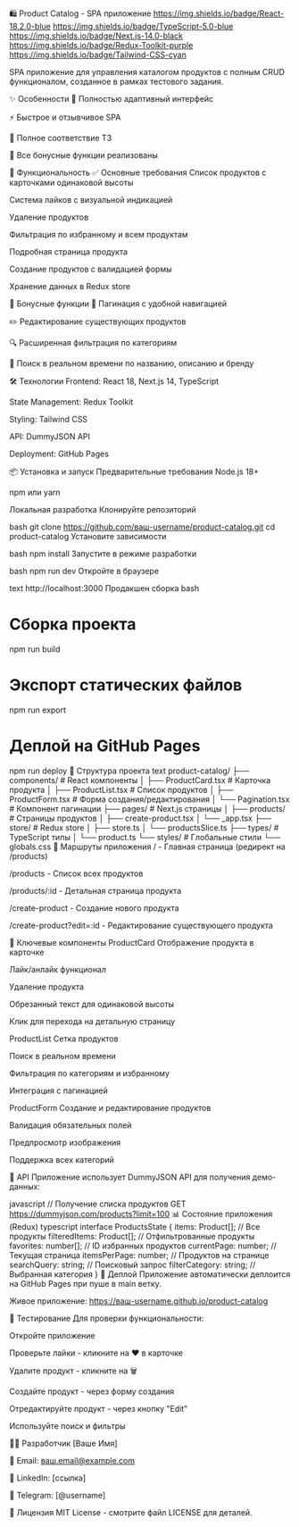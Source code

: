 🛍️ Product Catalog - SPA приложение
https://img.shields.io/badge/React-18.2.0-blue
https://img.shields.io/badge/TypeScript-5.0-blue
https://img.shields.io/badge/Next.js-14.0-black
https://img.shields.io/badge/Redux-Toolkit-purple
https://img.shields.io/badge/Tailwind-CSS-cyan

SPA приложение для управления каталогом продуктов с полным CRUD функционалом, созданное в рамках тестового задания.

✨ Особенности
📱 Полностью адаптивный интерфейс

⚡ Быстрое и отзывчивое SPA

🎯 Полное соответствие ТЗ

🌟 Все бонусные функции реализованы

🚀 Функциональность
✅ Основные требования
Список продуктов с карточками одинаковой высоты

Система лайков с визуальной индикацией

Удаление продуктов

Фильтрация по избранному и всем продуктам

Подробная страница продукта

Создание продуктов с валидацией формы

Хранение данных в Redux store

🎁 Бонусные функции
📄 Пагинация с удобной навигацией

✏️ Редактирование существующих продуктов

🔍 Расширенная фильтрация по категориям

🔎 Поиск в реальном времени по названию, описанию и бренду

🛠 Технологии
Frontend: React 18, Next.js 14, TypeScript

State Management: Redux Toolkit

Styling: Tailwind CSS

API: DummyJSON API

Deployment: GitHub Pages

📦 Установка и запуск
Предварительные требования
Node.js 18+

npm или yarn

Локальная разработка
Клонируйте репозиторий

bash
git clone https://github.com/ваш-username/product-catalog.git
cd product-catalog
Установите зависимости

bash
npm install
Запустите в режиме разработки

bash
npm run dev
Откройте в браузере

text
http://localhost:3000
Продакшен сборка
bash
# Сборка проекта
npm run build

# Экспорт статических файлов
npm run export

# Деплой на GitHub Pages
npm run deploy
🎯 Структура проекта
text
product-catalog/
├── components/          # React компоненты
│   ├── ProductCard.tsx  # Карточка продукта
│   ├── ProductList.tsx  # Список продуктов
│   ├── ProductForm.tsx  # Форма создания/редактирования
│   └── Pagination.tsx   # Компонент пагинации
├── pages/               # Next.js страницы
│   ├── products/        # Страницы продуктов
│   ├── create-product.tsx
│   └── _app.tsx
├── store/               # Redux store
│   ├── store.ts
│   └── productsSlice.ts
├── types/               # TypeScript типы
│   └── product.ts
└── styles/              # Глобальные стили
    └── globals.css
📱 Маршруты приложения
/ - Главная страница (редирект на /products)

/products - Список всех продуктов

/products/:id - Детальная страница продукта

/create-product - Создание нового продукта

/create-product?edit=:id - Редактирование существующего продукта

🎨 Ключевые компоненты
ProductCard
Отображение продукта в карточке

Лайк/анлайк функционал

Удаление продукта

Обрезанный текст для одинаковой высоты

Клик для перехода на детальную страницу

ProductList
Сетка продуктов

Поиск в реальном времени

Фильтрация по категориям и избранному

Интеграция с пагинацией

ProductForm
Создание и редактирование продуктов

Валидация обязательных полей

Предпросмотр изображения

Поддержка всех категорий

🔧 API
Приложение использует DummyJSON API для получения демо-данных:

javascript
// Получение списка продуктов
GET https://dummyjson.com/products?limit=100
📊 Состояние приложения (Redux)
typescript
interface ProductsState {
  items: Product[];           // Все продукты
  filteredItems: Product[];   // Отфильтрованные продукты
  favorites: number[];        // ID избранных продуктов
  currentPage: number;        // Текущая страница
  itemsPerPage: number;       // Продуктов на странице
  searchQuery: string;        // Поисковый запрос
  filterCategory: string;     // Выбранная категория
}
🚀 Деплой
Приложение автоматически деплоится на GitHub Pages при пуше в main ветку.

Живое приложение: https://ваш-username.github.io/product-catalog

🧪 Тестирование
Для проверки функциональности:

Откройте приложение

Проверьте лайки - кликните на ❤️ в карточке

Удалите продукт - кликните на 🗑️

Создайте продукт - через форму создания

Отредактируйте продукт - через кнопку "Edit"

Используйте поиск и фильтры

👨‍💻 Разработчик
[Ваше Имя]

📧 Email: ваш.email@example.com

💼 LinkedIn: [ссылка]

📱 Telegram: [@username]

📄 Лицензия
MIT License - смотрите файл LICENSE для деталей.
    
